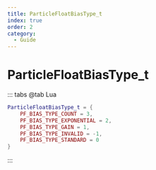 ```yaml
---
title: ParticleFloatBiasType_t
index: true
order: 2
category:
  - Guide
---
```


# ParticleFloatBiasType_t
::: tabs
@tab Lua
```lua
ParticleFloatBiasType_t = {
    PF_BIAS_TYPE_COUNT = 3,
    PF_BIAS_TYPE_EXPONENTIAL = 2,
    PF_BIAS_TYPE_GAIN = 1,
    PF_BIAS_TYPE_INVALID = -1,
    PF_BIAS_TYPE_STANDARD = 0
}
```
:::